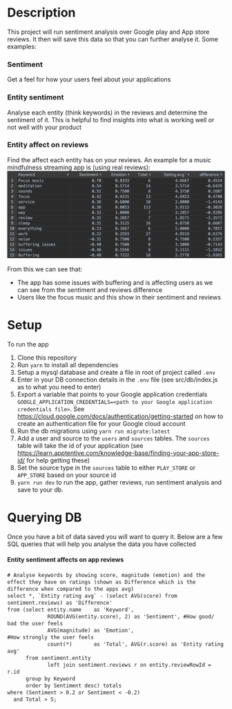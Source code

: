 # Description
This project will run sentiment analysis over Google play and App store reviews. It then will save this data so that you can further analyse it. Some examples:

### Sentiment
Get a feel for how your users feel about your applications

### Entity sentiment
Analyse each entity (think keywords) in the reviews and determine the sentiment of it. This is helpful to find insights into what is working well or not well with your product


### Entity affect on reviews
Find the affect each entity has on your reviews. An example for a music mindfulness streaming app is (using real reviews):
![Entity app review analysis example](https://raw.githubusercontent.com/jman48/sentiment/master/example/entity_review_analysis.png?token=ABIUUK3BGZPHNEXCOMCMCHC5EEVWG "Entity app review analysis example")

From this we can see that:
- The app has some issues with buffering and is affecting users as we can see from the sentiment and reviews difference
- Users like the focus music and this show in their sentiment and reviews
 
# Setup
To run the app
1. Clone this repository
1. Run `yarn` to install all dependencies
1. Setup a mysql database and create a file in root of project called `.env`
1. Enter in your DB connection details in the `.env` file (see src/db/index.js as to what you need to enter)
1. Export a variable that points to your Google application credentials `GOOGLE_APPLICATION_CREDENTIALS=<path to your Google application credentials file>`. See https://cloud.google.com/docs/authentication/getting-started on how to create an authentication file for your Google cloud account
1. Run the db migrations using `yarn run migrate:latest`
1. Add a user and source to the `users` and `sources` tables. The `sources` table will take the id of your application (see https://learn.apptentive.com/knowledge-base/finding-your-app-store-id/ for help getting these)
1. Set the source type in the `sources` table to either `PLAY_STORE` or `APP_STORE` based on your source id
1. `yarn run dev` to run the app, gather reviews, run sentiment analysis and save to your db.

# Querying DB
Once you have a bit of data saved you will want to query it. Below are a few SQL queries that will help you analyse the data you have collected

#### Entity sentiment affects on app reviews
```mysql
# Analyse keywords by showing score, magnitude (emotion) and the effect they have on ratings (shown as Difference which is the difference when compared to the apps avg)
select *, `Entity rating avg` - (select AVG(score) from sentiment.reviews) as 'Difference'
from (select entity.name    as 'Keyword', 
             ROUND(AVG(entity.score), 2) as 'Sentiment', #How good/ bad the user feels
             AVG(magnitude) as 'Emotion',                                             #How strongly the user feels
             count(*)       as 'Total', AVG(r.score) as 'Entity rating avg'
      from sentiment.entity
             left join sentiment.reviews r on entity.reviewRowId = r.id
      group by Keyword
      order by Sentiment desc) totals
where (Sentiment > 0.2 or Sentiment < -0.2)
  and Total > 5;
```

